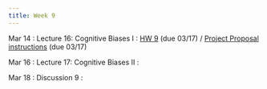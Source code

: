 ```yaml
---
title: Week 9
---
```


Mar 14
: Lecture 16: Cognitive Biases I
    : [HW 9](/assets/hw9.pdf) (due 03/17)  / [Project Proposal instructions](/assets/proposal.pdf) (due 03/17)

Mar 16
: Lecture 17: Cognitive Biases II
    :   

Mar 18
: Discussion 9
    :   
    
